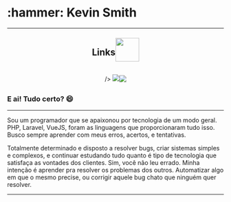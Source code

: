 
<h1>:hammer: Kevin Smith</h1>
<hr>
<div style="display: flex; flex-direction: row;justify-content: center; align-items: center;" align="center">
  <h2>Links</h2>
  <a href="https://www.linkedin.com/in/kevin-smith-130a04154/">
  <img src="https://www.gov.br/observatorio/es/programas-academicos/posgrado-en-geofisica/imagenes/linkedin.png/@@images/a790388b-9546-4bdf-a28c-e649889ac837.png" width="55" />
  </a>
  
</div>
<br>
<div style="display: flex; flex-direction: row;justify-content: center; align-items: center;" align="center">
<picture>
<source 
  srcset="https://github-readme-stats.vercel.app/api?username=kevinsmitth&show_icons=true&theme=tokyonight&hide=prs&count_private=true&include_all_commits"
  media="(prefers-color-scheme: dark)"
/>
<source
  srcset="https://github-readme-stats.vercel.app/api?username=kevinsmitth&show_icons=true"
  media="(prefers-color-scheme: dark), (prefers-color-scheme: no-preference)"
  
/>
<img src="https://github-readme-stats.vercel.app/api?username=kevinsmitth&show_icons=true" />
</picture>
<img src="https://github-readme-stats.vercel.app/api/top-langs/?username=kevinsmitth&theme=radical&layout=compact" />
</div>

<h3>E ai! Tudo certo? 😄</h3>
<hr>
         <p>Sou um programador que se apaixonou por tecnologia de um modo geral. PHP, Laravel, VueJS, foram as linguagens que proporcionaram tudo isso. Busco sempre aprender com meus erros, acertos, e tentativas.</p>
         <p>Totalmente determinado e disposto a resolver bugs, criar sistemas simples e complexos, e continuar estudando tudo quanto é tipo de tecnologia que satisfaça as vontades dos clientes. Sim, você não leu errado. Minha intenção é aprender pra resolver os problemas dos outros.
Automatizar algo em que o mesmo precise, ou corrigir aquele bug chato que ninguém quer resolver.</p>
<hr>
<!--
**kevinsmitth/kevinsmitth** is a ✨ _special_ ✨ repository because its `README.md` (this file) appears on your GitHub profile.

Here are some ideas to get you started:

- 🔭 I’m currently working on ...
- 🌱 I’m currently learning ...
- 👯 I’m looking to collaborate on ...
- 🤔 I’m looking for help with ...
- 💬 Ask me about ...
- 📫 How to reach me: ...
- 😄 Pronouns: ...
- ⚡ 👋Fun fact: ...
-->
 
